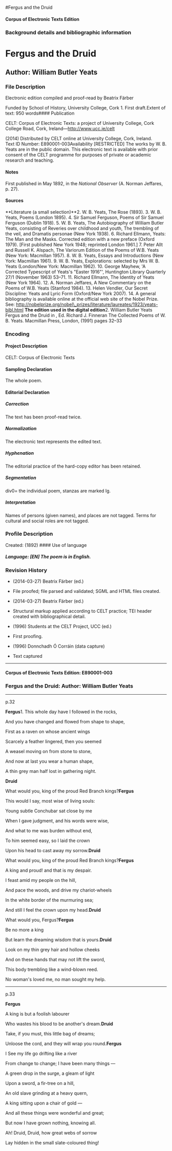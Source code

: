 

#Fergus and the Druid


<!-- // 
 function footNote(link) {
 openpopup = window.open(link,"openpopup","width=512,height=128,left=256,top=256,resizable=no,scrollbars=1,menubar=1,statusbar=0,toolbar=0");
}
// -->



#### Corpus of Electronic Texts Edition


### Background details and bibliographic information


Fergus and the Druid
====================


Author: William Butler Yeats
----------------------------


### File Description

Electronic edition compiled and proof-read by Beatrix Färber

Funded by School of History, University College, Cork 1. First draft.Extent of text: 950 words#### Publication


CELT: Corpus of Electronic Texts: a project of University College, Cork  
College Road, Cork, Ireland—http://www.ucc.ie/celt

 (2014) Distributed by CELT online at University College, Cork, Ireland.  
Text ID Number: E890001-003Availability [RESTRICTED] 
The works by W. B. Yeats are in the public domain. This electronic text is available with prior consent of the CELT programme for purposes of private or academic research and teaching.


#### Notes

First published in May 1892, in the *National Observer* (A. Norman Jeffares, p. 27).

#### Sources


**Literature (a small selection)**2. W. B. Yeats, The Rose (1893).
3. W. B. Yeats, Poems (London 1895).
4. Sir Samuel Ferguson, Poems of Sir Samuel Ferguson (Dublin 1918).
5. W. B. Yeats, The Autobiography of William Butler Yeats, consisting of Reveries over childhood and youth, The trembling of the veil, and Dramatis personae (New York 1938).
6. Richard Ellmann, Yeats: The Man and the Masks. Corrected edition with a new preface (Oxford 1979). [First published New York 1948; reprinted London 1961.]
7. Peter Allt and Russell K. Alspach, The Variorum Edition of the Poems of W.B. Yeats (New York: Macmillan 1957).
8. W. B. Yeats, Essays and Introductions (New York: Macmillan 1961).
9. W. B. Yeats, Explorations: selected by Mrs W. B. Yeats (London/New York: Macmillan 1962).
10. George Mayhew, 'A Corrected Typescript of Yeats's "Easter 1916"', Huntington Library Quarterly 27/1 (November 1963) 53–71.
11. Richard Ellmann, The Identity of Yeats (New York 1964).
12. A. Norman Jeffares, A New Commentary on the Poems of W.B. Yeats (Stanford 1984).
13. Helen Vendler, Our Secret Discipline: Yeats and Lyric Form (Oxford/New York 2007).
14. A general bibliography is available online at the official web site of the Nobel Prize. See: http://nobelprize.org/nobel\_prizes/literature/laureates/1923/yeats-bibl.html
**The edition used in the digital edition**2. William Butler Yeats  Fergus and the Druid in , Ed. Richard J. Finneran The Collected Poems of W. B. Yeats. Macmillan Press, London, (1991) pages 32–33

### Encoding


#### Project Description


CELT: Corpus of Electronic Texts


#### Sampling Declaration


The whole poem.


#### Editorial Declaration


##### Correction


The text has been proof-read twice.


##### Normalization


The electronic text represents the edited text.


##### Hyphenation


The editorial practice of the hard-copy editor has been retained.


##### Segmentation


div0= the individual poem, stanzas are marked lg.


##### Interpretation


Names of persons (given names), and places are not tagged. Terms for cultural and social roles are not tagged.


### Profile Description


Created: (1892) #### Use of language


##### Language: [EN] The poem is in English.


### Revision History


* (2014-03-27) Beatrix Färber (ed.)

* File proofed; file parsed and validated; SGML and HTML files created.
* (2014-03-27) Beatrix Färber (ed.)

* Structural markup applied according to CELT practice; TEI header created with bibliographical detail.
* (1996) Students at the CELT Project, UCC (ed.)

* First proofing.
* (1996) Donnchadh Ó Corráin (data capture)

* Text captured




---


#### Corpus of Electronic Texts Edition: E890001-003


### Fergus and the Druid: Author: William Butler Yeats




---

p.32


**Fergus**1. This whole day have I followed in the rocks,
  
And you have changed and flowed from shape to shape,
  
First as a raven on whose ancient wings
  
Scarcely a feather lingered, then you seemed
  
A weasel moving on from stone to stone,
  
And now at last you wear a human shape,
  
A thin grey man half lost in gathering night.

**Druid**
  
What would you, king of the proud Red Branch kings?**Fergus**
  
This would I say, most wise of living souls:
  
Young subtle Conchubar sat close by me
  
When I gave judgment, and his words were wise,
  
And what to me was burden without end,
  
To him seemed easy, so I laid the crown
  
Upon his head to cast away my sorrow.**Druid**
  
What would you, king of the proud Red Branch kings?**Fergus**
  
A king and proud! and that is my despair.
  
I feast amid my people on the hill,
  
And pace the woods, and drive my chariot-wheels
  
In the white border of the murmuring sea;
  
And still I feel the crown upon my head.**Druid**
  
What would you, Fergus?**Fergus**
  
Be no more a king
  
But learn the dreaming wisdom that is yours.**Druid**
  
Look on my thin grey hair and hollow cheeks
  
And on these hands that may not lift the sword,
  
This body trembling like a wind-blown reed.
  
No woman's loved me, no man sought my help.


---

p.33


**Fergus**
  
A king is but a foolish labourer
  
Who wastes his blood to be another's dream.**Druid**
  
Take, if you must, this little bag of dreams;
  
Unloose the cord, and they will wrap you round.**Fergus**
  
I See my life go drifting like a river
  
From change to change; I have been many things —
  
A green drop in the surge, a gleam of light
  
Upon a sword, a fir-tree on a hill,
  
An old slave grinding at a heavy quern,
  
A king sitting upon a chair of gold —
  
And all these things were wonderful and great;
  
But now I have grown nothing, knowing all.
  
Ah! Druid, Druid, how great webs of sorrow
  
Lay hidden in the small slate-coloured thing!































